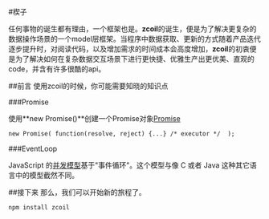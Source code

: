 #楔子

任何事物的诞生都有理由，一个框架也是。**zcoil**的诞生，便是为了解决更复杂的数据操作场景的一个model层框架。当程序中数据获取、更新的方式随着产品迭代逐步提升时，对阅读代码，以及增加需求的时间成本会高度增加，**zcoil**的初衷便是为了解决如何在复杂数据交互场景下进行更快捷、优雅生产出更优美、直观的code，并含有许多很酷的api。

##前言
使用zcoil的时候，你可能需要知晓的知识点

###Promise

使用**new Promise()**创建一个Promise对象<a href="https://developer.mozilla.org/zh-CN/docs/Web/JavaScript/Reference/Global_Objects/Promise">Promise</a>
```
new Promise( function(resolve, reject) {...} /* executor */  );
```

###EventLoop

JavaScript 的<a href="https://developer.mozilla.org/zh-CN/docs/Web/JavaScript/EventLoop">并发模型</a>基于"事件循环"。这个模型与像 C 或者 Java 这种其它语言中的模型截然不同。

##接下来
那么，我们可以开始新的旅程了。
```
npm install zcoil
```
